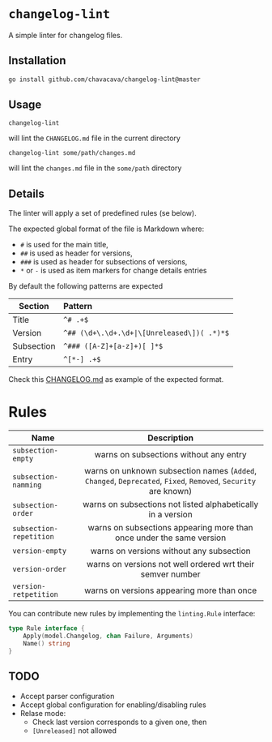 # `changelog-lint`

A simple linter for changelog files.

## Installation

```bash
go install github.com/chavacava/changelog-lint@master
```

## Usage

```
changelog-lint
```
will lint the `CHANGELOG.md` file in the current directory

```
changelog-lint some/path/changes.md
```
will lint the `changes.md` file in the `some/path` directory

## Details

The linter will apply a set of predefined rules (se below).

The expected global format of the file is Markdown where:
* `#` is used for the main title,
* `##` is used as header for versions, 
* `###` is used as header for subsections of versions,
* `*` or `-` is used as item markers for change details entries

By default the following patterns are expected

| Section | Pattern | 
| -----| :---- |
| Title | `^# .+$` |
| Version | `^## (\d+\.\d+.\d+\|\[Unreleased\])( .*)*$` |
| Subsection | `^### ([A-Z]+[a-z]+)[ ]*$` |
| Entry | `^[*-] .+$` |


Check this [CHANGELOG.md](CHANGELOG.md) as example of the expected format.

# Rules

| Name | Description | 
| -----| :----: |
| `subsection-empty`| warns on subsections without any entry |
| `subsection-namming`| warns on unknown subsection names (`Added`, `Changed`, `Deprecated`, `Fixed`, `Removed`, `Security` are known) |
| `subsection-order`| warns on subsections not listed alphabetically in a version |
| `subsection-repetition`| warns on subsections appearing more than once under the same version |
| `version-empty`| warns on versions without any subsection |
| `version-order`| warns on versions not well ordered wrt their semver number |
| `version-retpetition`| warns on versions appearing more than once |

You can contribute new rules by implementing the `linting.Rule` interface:

```go
type Rule interface {
	Apply(model.Changelog, chan Failure, Arguments)
	Name() string
}
```

## TODO

* Accept parser configuration
* Accept global configuration for enabling/disabling rules
* Relase mode:
    - Check last version corresponds to a given one, then
    - `[Unreleased]` not allowed
